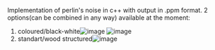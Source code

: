 Implementation of perlin's noise in c++ with output in .ppm format.
2 options(can be combined in any way) available at the moment: 
1. coloured/black-white![image](https://github.com/Rist8/Perlin-s-noise/assets/94626383/6c02d497-7096-4453-b21b-11f7df1f2389)
![image](https://github.com/Rist8/Perlin-s-noise/assets/94626383/3f6fe940-c41d-450d-852c-95e3bfcfd09c)
2. standart/wood structured![image](https://github.com/Rist8/Perlin-s-noise/assets/94626383/217885c7-ff4c-4647-afd8-c8f921de95ea)

